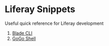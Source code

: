# Liferay Snippets

Useful quick reference for Liferay development

1. [Blade CLI](./blade-cli.md)
2. [GoGo Shell](./gogo-shell.md)
